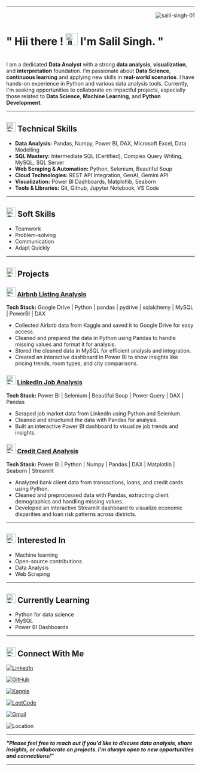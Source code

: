 <hr>
<p align="right"> <img src="https://komarev.com/ghpvc/?username=salil-singh-01&label=Profile%20views&color=0e75b6&style=flat" alt="salil-singh-01" /> </p>
<h1 align="left">" Hii there ! <picture>
  <source srcset="https://fonts.gstatic.com/s/e/notoemoji/latest/1f44b_1f3fb/512.webp" type="image/webp">
  <img src="https://fonts.gstatic.com/s/e/notoemoji/latest/1f44b_1f3fb/512.gif" alt="👋" width="32" height="32">
</picture>  I'm Salil Singh. " </h1>

</br>
I am a dedicated <b>Data Analyst</b> with a strong <b>data analysis</b>, <b>visualization</b>, and <b>interpretation</b> foundation. I’m passionate about <b>Data Science</b>, <b>continuous learning</b> and applying new skills in <b>real-world scenarios</b>. I have hands-on experience in Python and various data analysis tools. Currently, I'm seeking opportunities to collaborate on impactful projects, especially those related to <b>Data Science</b>, <b>Machine Learning</b>, and <b>Python Development</b>.
</br>
<hr>


 <h2> <img src="https://drive.google.com/uc?export=view&id=1C3W4IqodHxHeoF8QABPN6kwXyg6BkKtd" width="25" height="25" alt="Description of GIF"> Technical Skills  </h2>

- <b>Data Analysis:</b> Pandas, Numpy, Power BI, DAX, Microsoft Excel, Data Modelling
- <b>SQL Mastery:</b> Intermediate SQL (Certified), Complex Query Writing, MySQL, SQL Server
- <b>Web Scraping & Automation:</b> Python, Selenium, Beautiful Soup
- <b>Cloud Technologies:</b>  REST API Integration, GenAI, Gemini API
- <b>Visualization:</b> Power BI Dashboards, Matplotlib, Seaborn
- <b>Tools & Libraries:</b> Git, Github, Jupyter Notebook, VS Code

<hr>
 <h2> <img src="https://drive.google.com/uc?export=view&id=15qhqDhphwA9gxas5f_OJJBFI7AKgMWiG" width="25" height="25" alt="Description of GIF"> Soft Skills  </h2>

- Teamwork
- Problem-solving
- Communication
- Adapt Quickly

<hr>

 <h2> <img src="https://drive.google.com/uc?export=view&id=1ZmdTX9bWqVfzXu2flL4CmrsFOUqA_aP7" width="25" height="25" alt="Description of GIF"> Projects  </h2>

 ###  <img src="https://drive.google.com/uc?export=view&id=1xhX3FoBoD_S10k77y7XJgKED9sUv57P6" width="25" height="25" alt="Description of GIF"> [Airbnb Listing Analysis](https://pages.github.com/) 
<b>Tech Stack:</b> Google Drive | Python | pandas | pydrive | sqlalchemy | MySQL | PowerBI | DAX
- Collected Airbnb data from Kaggle and saved it to Google Drive for easy access.
- Cleaned and prepared the data in Python using Pandas to handle missing values and format it for analysis.
- Stored the cleaned data in MySQL for efficient analysis and integration.
- Created an interactive dashboard in Power BI to show insights like pricing trends, room types, and city comparisons.

 ###  <img src="https://drive.google.com/uc?export=view&id=1oSVONIvNiD9fO2Qg4ygUsSgk8lwmfSfy" width="25" height="25" alt="Description of GIF"> [LinkedIn Job Analysis](https://pages.github.com/) 
<b>Tech Stack:</b>  Power BI | Selenium | Beautiful Soup | Power Query | DAX | Pandas
- Scraped job market data from LinkedIn using Python and Selenium.
- Cleaned and structured the data with Pandas for analysis.
- Built an interactive Power BI dashboard to visualize job trends and insights.

 ###  <img src="https://drive.google.com/uc?export=view&id=13EbUUWUTaVjLhDmiuuwRBgEnFpwyKxfL" width="25" height="25" alt="Description of GIF"> [Credit Card Analysis](https://pages.github.com/) 
<b>Tech Stack:</b>  Power BI | Python | Numpy | Pandas | DAX | Matplotlib | Seaborn | Streamlit
- Analyzed bank client data from transactions, loans, and credit cards using Python.
- Cleaned and preprocessed data with Pandas, extracting client demographics and handling missing values.
- Developed an interactive Streamlit dashboard to visualize economic disparities and loan risk patterns across districts.

<hr>

<h2> <img src="https://drive.google.com/uc?export=view&id=1PNwZu4EKv5Ic8vKi7jlu6_gwkY4zCvgu" width="25" height="25" alt="Description of GIF"> Interested In  </h2>

- Machine learning
- Open-source contributions
- Data Analysis
- Web Scraping
  
<hr> 

 <h2> <img src="https://drive.google.com/uc?export=view&id=1ubkn_9qL0YjVTqTuKb_Bq1L-o70wEKzj" width="25" height="25" alt="Description of GIF"> Currently Learning   </h2>

- Python for data science
- MySQL
- Power BI Dashboards

<hr>

 <h2> <img src="https://drive.google.com/uc?export=view&id=14ZRUAuREugDJmlzk84EyRTzHJyyL2SIV" width="25" height="25" alt="Description of GIF"> Connect With Me   </h2>

[![LinkedIn](https://img.shields.io/badge/LinkedIn-Salil%20Singh-blue?logo=linkedin)](https://www.linkedin.com/in/your-profile)

[![GitHub](https://img.shields.io/badge/GitHub-Salil--Singh--01-black?logo=github)](https://github.com/Salil-Singh-01)

[![Kaggle](https://img.shields.io/badge/Kaggle-salilsingh2000-blue?logo=kaggle)](https://www.kaggle.com/salilsingh2000)

[![LeetCode](https://img.shields.io/badge/LeetCode-salilsingh2000-orange?logo=leetcode)](https://leetcode.com/anjanicoder)

[![Gmail](https://img.shields.io/badge/Gmail-salilsingh709%40gmail.com-red?logo=gmail)](mailto:anjanicoder@gmail.com)

![Location](https://img.shields.io/badge/Location-Rewa,_Madhya_Pradesh-blue?logo=google-maps)


<hr>

***"Please feel free to reach out if you'd like to discuss data analysis, share insights, or collaborate on projects. I'm always open to new opportunities and connections!"***

<hr>













<!-- https://drive.google.com/file/d//view?usp=sharing

- 🔭 I’m currently working on [Airbnb_Listing_Analysis](https://github.com/Saswat132002)

- 👯 I’m looking to collaborate on [Credit_Card_Analysis](https://github.com/Saswat132002)

- 🤝 I’m looking for help with [LinkedIn_Job_Analysis](https://github.com/Saswat132002)

<h3 align="left">Connect with me:</h3>
<p align="left">
<a href="https://linkedin.com/in/salil-singh-7164a6287" target="blank"><img align="center" src="https://raw.githubusercontent.com/rahuldkjain/github-profile-readme-generator/master/src/images/icons/Social/linked-in-alt.svg" alt="salil-singh-7164a6287" height="30" width="40" /></a>
<a href="https://kaggle.com/salilsingh2000" target="blank"><img align="center" src="https://raw.githubusercontent.com/rahuldkjain/github-profile-readme-generator/master/src/images/icons/Social/kaggle.svg" alt="salilsingh2000" height="30" width="40" /></a>
<a href="https://www.leetcode.com/salilsingh2000" target="blank"><img align="center" src="https://raw.githubusercontent.com/rahuldkjain/github-profile-readme-generator/master/src/images/icons/Social/leet-code.svg" alt="salilsingh2000" height="30" width="40" /></a>
</p>

<h3 align="left">Languages and Tools:</h3>
<p align="left"> <a href="https://git-scm.com/" target="_blank" rel="noreferrer"> <img src="https://www.vectorlogo.zone/logos/git-scm/git-scm-icon.svg" alt="git" width="40" height="40"/> </a> <a href="https://www.mongodb.com/" target="_blank" rel="noreferrer"> <img src="https://raw.githubusercontent.com/devicons/devicon/master/icons/mongodb/mongodb-original-wordmark.svg" alt="mongodb" width="40" height="40"/> </a> <a href="https://www.mysql.com/" target="_blank" rel="noreferrer"> <img src="https://raw.githubusercontent.com/devicons/devicon/master/icons/mysql/mysql-original-wordmark.svg" alt="mysql" width="40" height="40"/> </a> <a href="https://pandas.pydata.org/" target="_blank" rel="noreferrer"> <img src="https://raw.githubusercontent.com/devicons/devicon/2ae2a900d2f041da66e950e4d48052658d850630/icons/pandas/pandas-original.svg" alt="pandas" width="40" height="40"/> </a> <a href="https://www.python.org" target="_blank" rel="noreferrer"> <img src="https://raw.githubusercontent.com/devicons/devicon/master/icons/python/python-original.svg" alt="python" width="40" height="40"/> </a> <a href="https://scikit-learn.org/" target="_blank" rel="noreferrer"> <img src="https://upload.wikimedia.org/wikipedia/commons/0/05/Scikit_learn_logo_small.svg" alt="scikit_learn" width="40" height="40"/> </a> <a href="https://seaborn.pydata.org/" target="_blank" rel="noreferrer"> <img src="https://seaborn.pydata.org/_images/logo-mark-lightbg.svg" alt="seaborn" width="40" height="40"/> </a> <a href="https://www.selenium.dev" target="_blank" rel="noreferrer"> <img src="https://raw.githubusercontent.com/detain/svg-logos/780f25886640cef088af994181646db2f6b1a3f8/svg/selenium-logo.svg" alt="selenium" width="40" height="40"/> </a> </p>

<p><img align="left" src="https://github-readme-stats.vercel.app/api/top-langs?username=salil-singh-01&show_icons=true&locale=en&layout=compact" alt="salil-singh-01" /></p>

<p>&nbsp;<img align="center" src="https://github-readme-stats.vercel.app/api?username=salil-singh-01&show_icons=true&locale=en" alt="salil-singh-01" /></p>

<p><img align="center" src="https://github-readme-streak-stats.herokuapp.com/?user=salil-singh-01&" alt="salil-singh-01" /></p>
 -->
